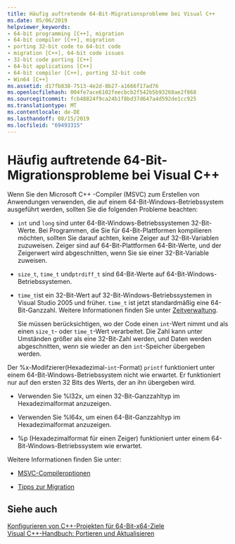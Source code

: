 ```yaml
---
title: Häufig auftretende 64-Bit-Migrationsprobleme bei Visual C++
ms.date: 05/06/2019
helpviewer_keywords:
- 64-bit programming [C++], migration
- 64-bit compiler [C++], migration
- porting 32-bit code to 64-bit code
- migration [C++], 64-bit code issues
- 32-bit code porting [C++]
- 64-bit applications [C++]
- 64-bit compiler [C++], porting 32-bit code
- Win64 [C++]
ms.assetid: d17fb838-7513-4e2d-8b27-a1666f17ad76
ms.openlocfilehash: 004fe7ace6102feecbcb2f542b5b93268ae2f868
ms.sourcegitcommit: fcb48824f9ca24b1f8bd37d647a4d592de1cc925
ms.translationtype: MT
ms.contentlocale: de-DE
ms.lasthandoff: 08/15/2019
ms.locfileid: "69493315"
---
```

# <a name="common-visual-c-64-bit-migration-issues"></a>Häufig auftretende 64-Bit-Migrationsprobleme bei Visual C++

Wenn Sie den Microsoft C++ -Compiler (MSVC) zum Erstellen von Anwendungen verwenden, die auf einem 64-Bit-Windows-Betriebssystem ausgeführt werden, sollten Sie die folgenden Probleme beachten:

- `int` und `long` sind unter 64-Bit-Windows-Betriebssystemen 32-Bit-Werte. Bei Programmen, die Sie für 64-Bit-Plattformen kompilieren möchten, sollten Sie darauf achten, keine Zeiger auf 32-Bit-Variablen zuzuweisen. Zeiger sind auf 64-Bit-Plattformen 64-Bit-Werte, und der Zeigerwert wird abgeschnitten, wenn Sie sie einer 32-Bit-Variable zuweisen.

- `size_t`, `time_t` und`ptrdiff_t` sind 64-Bit-Werte auf 64-Bit-Windows-Betriebssystemen.

- `time_t`ist ein 32-Bit-Wert auf 32-Bit-Windows-Betriebssystemen in Visual Studio 2005 und früher. `time_t` ist jetzt standardmäßig eine 64-Bit-Ganzzahl. Weitere Informationen finden Sie unter [Zeitverwaltung](../c-runtime-library/time-management.md).

   Sie müssen berücksichtigen, wo der Code einen `int`-Wert nimmt und als einen `size_t`- oder `time_t`-Wert verarbeitet. Die Zahl kann unter Umständen größer als eine 32-Bit-Zahl werden, und Daten werden abgeschnitten, wenn sie wieder an den `int`-Speicher übergeben werden.

Der %x-Modifzierer(Hexadezimal-`int`-Format) `printf` funktioniert unter einem 64-Bit-Windows-Betriebssystem nicht wie erwartet. Er funktioniert nur auf den ersten 32 Bits des Werts, der an ihn übergeben wird.

- Verwenden Sie %I32x, um einen 32-Bit-Ganzzahltyp im Hexadezimalformat anzuzeigen.

- Verwenden Sie %I64x, um einen 64-Bit-Ganzzahltyp im Hexadezimalformat anzuzeigen.

- %p (Hexadezimalformat für einen Zeiger) funktioniert unter einem 64-Bit-Windows-Betriebssystem wie erwartet.

Weitere Informationen finden Sie unter:

- [MSVC-Compileroptionen](reference/compiler-options.md)

- [Tipps zur Migration](/windows/win32/WinProg64/migration-tips)

## <a name="see-also"></a>Siehe auch

[Konfigurieren von C++-Projekten für 64-Bit-x64-Ziele](configuring-programs-for-64-bit-visual-cpp.md)<br/>
[Visual C++-Handbuch: Portieren und Aktualisieren](../porting/visual-cpp-porting-and-upgrading-guide.md)
